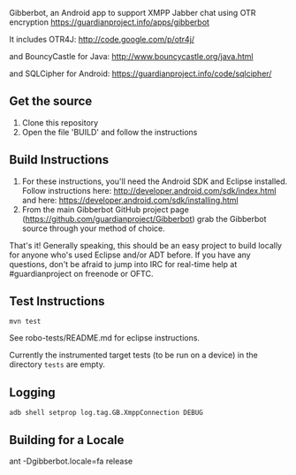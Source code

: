 Gibberbot, an Android app to support XMPP Jabber chat using OTR encryption
https://guardianproject.info/apps/gibberbot

It includes OTR4J:
http://code.google.com/p/otr4j/

and BouncyCastle for Java:
http://www.bouncycastle.org/java.html

and SQLCipher for Android:
https://guardianproject.info/code/sqlcipher/

## Get the source
1. Clone this repository
2. Open the file 'BUILD' and follow the instructions

## Build Instructions
1. For these instructions, you'll need the Android SDK and Eclipse installed. Follow instructions here: http://developer.android.com/sdk/index.html and here: https://developer.android.com/sdk/installing.html
2. From the main Gibberbot GitHub project page (https://github.com/guardianproject/Gibberbot) grab the Gibberbot source through your method of choice.

That's it! Generally speaking, this should be an easy project to build locally for anyone who's used Eclipse and/or ADT before. If you have any questions, don't be afraid to jump into IRC for real-time help at #guardianproject on freenode or OFTC.

## Test Instructions

`mvn test`

See robo-tests/README.md for eclipse instructions.

Currently the instrumented target tests (to be run on a device) in the directory `tests` are empty.

## Logging

`adb shell setprop log.tag.GB.XmppConnection DEBUG`

## Building for a Locale

ant -Dgibberbot.locale=fa release
